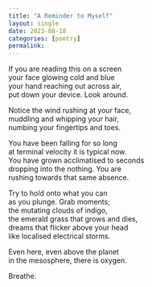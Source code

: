 ```yaml
---
title: "A Reminder to Myself"
layout: single
date: 2023-08-18
categories: [poetry]
permalink:
---
```


If you are reading this on a screen   
your face glowing cold and blue   
your hand reaching out across air,  
put down your device. Look around. 

Notice the wind rushing at your face,  
muddling and whipping your hair,   
numbing your fingertips and toes.  

You have been falling for so long  
at terminal velocity it is typical now.  
You have grown acclimatised to seconds  
dropping into the nothing. You are  
rushing towards that same absence.   

Try to hold onto what you can   
as you plunge. Grab moments;  
the mutating clouds of indigo,  
the emerald grass that grows and dies,    
dreams that flicker above your head  
like localised electrical storms.

Even here, even above the planet  
in the mesosphere, there is oxygen.  

Breathe. 